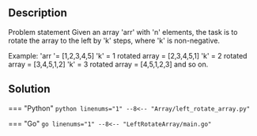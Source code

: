 ## Description
Problem statement
Given an array 'arr' with 'n' elements, the task is to rotate the array to the left by 'k' steps, where 'k' is non-negative.



Example:
'arr '= [1,2,3,4,5]
'k' = 1  rotated array = [2,3,4,5,1]
'k' = 2  rotated array = [3,4,5,1,2]
'k' = 3  rotated array = [4,5,1,2,3] and so on.

## Solution
=== "Python"
    ```python linenums="1"
    --8<-- "Array/left_rotate_array.py"
    ```

=== "Go"
    ```go linenums="1"
    --8<-- "LeftRotateArray/main.go"
    ```